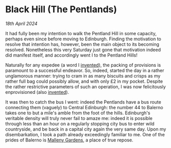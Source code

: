 # Black Hill (The Pentlands)

*18th April 2024*

It had fully been my intention to walk the Pentland Hill in some capacity, perhaps even since before moving to Edinburgh. Finding the motivation to resolve that intention has, however, been the main object to its becoming resolved. Nonetheless this very Saturday just gone that motivation indeed did manifest itself, and accordingly went I to the Pentland Hills!

Naturally for any expedee (a word I [invented](../projects/lexicon.html)), the packing of provisions is paramount to a successful endeavor. So, indeed, started the day in a rather unglamorous manner: trying to cram in as many biscuits and crisps as my rather full bag could possibly allow, and with only £2 in my pocket. Despite the rather restrictive parameters of such an operation, I was now felicitously enprovisioned (also [invented](../projects/lexicon.html)).

It was then to catch the bus I went: indeed the Pentlands have a bus route connecting them (vaguely) to Central Edinburgh: the number 44 to Balerno takes one to but a mile's amble from the foot of the hills. Edinburgh's veritable density will truly never fail to amaze me: indeed it is possible through less than an hour on a regularly stopping city bus to enter wild countryside, and be back in a capital city again the very same day. Upon my disembarkation, I took a path already exceedingly familiar to me. One of the prides of Balerno is [Malleny Gardens](https://www.nts.org.uk/visit/places/malleny-garden), a place of true repose.